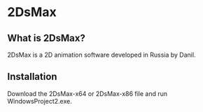 # 2DsMax
## What is 2DsMax?
2DsMax is a 2D animation software developed in Russia by Danil. 
## Installation
Download the 2DsMax-x64 or 2DsMax-x86 file and run WindowsProject2.exe.
